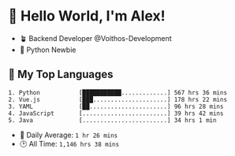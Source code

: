 # 👋 Hello World, I'm Alex!

- 🪴 Backend Developer @Voithos-Development
- 🐍 Python Newbie

## 💚 My Top Languages
```
1. Python           [███████████.............] 567 hrs 36 mins
2. Vue.js           [███.....................] 178 hrs 22 mins
3. YAML             [██......................] 96 hrs 28 mins
4. JavaScript       [........................] 39 hrs 42 mins
5. Java             [........................] 34 hrs 1 min
```
- 💪 Daily Average: `1 hr 26 mins`
- 🕑 All Time: `1,146 hrs 38 mins`